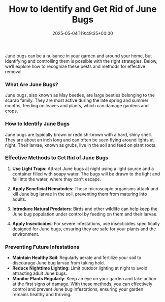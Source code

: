 ﻿---
layout: post
title: How to Identify and Get Rid of June Bugs
date: '2025-05-04T19:49:35+00:00'
categories:
- Guide
tags: []
slug: /how-to-identify-and-get-rid-of-june-bugs/
lastmod: 2025-05-07T12:21:27+03:00
---

June bugs can be a nuisance in your garden and around your home, but identifying and controlling them is possible with the right strategies. Below, we’ll explore how to recognize these pests and methods for effective removal.
### What Are June Bugs?
June bugs, also known as May beetles, are large beetles belonging to the scarab family. They are most active during the late spring and summer months, feeding on leaves and plants, which can damage gardens and crops.
### How to Identify June Bugs
June bugs are typically brown or reddish-brown with a hard, shiny shell. They are about an inch long and can often be seen flying around lights at night. Their larvae, known as grubs, live in the soil and feed on plant roots.
### Effective Methods to Get Rid of June Bugs
1. **Use Light Traps**: Attract June bugs at night using a light source and a container filled with soapy water. The bugs will be drawn to the light and fall into the water, where they can’t escape.

2. **Apply Beneficial Nematodes**: These microscopic organisms attack and kill June bug larvae in the soil, preventing them from maturing into adults.

3. **Introduce Natural Predators**: Birds and other wildlife can help keep the June bug population under control by feeding on them and their larvae.

4. **Apply Insecticides**: For severe infestations, use insecticides specifically designed for June bugs, ensuring they are safe for your plants and the environment.
### Preventing Future Infestations
- **Maintain Healthy Soil**: Regularly aerate and fertilize your soil to discourage June bug larvae from taking hold.
- **Reduce Nighttime Lighting**: Limit outdoor lighting at night to avoid attracting adult June bugs.
- **Monitor Plants Regularly**: Keep an eye on your garden and take action at the first signs of damage.
With these methods, you can effectively control and prevent June bug infestations, ensuring your garden remains healthy and thriving.